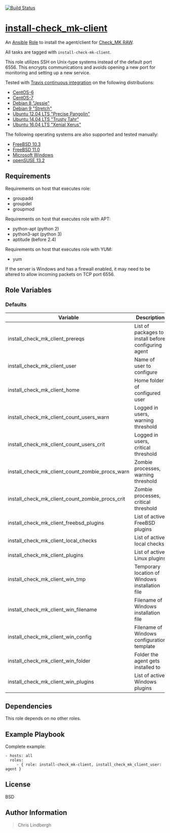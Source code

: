 [![Build Status](https://travis-ci.org/kso512/install-check_mk-client.svg?branch=master)](https://travis-ci.org/kso512/install-check_mk-client)

# [install-check_mk-client](https://galaxy.ansible.com/kso512/install-check_mk-client/)

An [Ansible](https://www.ansible.com/) [Role](http://docs.ansible.com/ansible/playbooks_roles.html#roles) to install the agent/client for [Check_MK RAW](http://mathias-kettner.com/check_mk_introduction.html).

All tasks are tagged with `install-check-mk-client`.

This role utilizes SSH on Unix-type systems instead of the default port 6556.  This encrypts communications and avoids opening a new port for monitoring and setting up a new service.

Tested with [Travis continuous integration](https://travis-ci.org/) on the following distributions:

- [CentOS-6](https://wiki.centos.org/Manuals/ReleaseNotes/CentOS6.9)
- [CentOS-7](https://wiki.centos.org/Manuals/ReleaseNotes/CentOS7)
- [Debian 8 "Jessie"](https://www.debian.org/releases/jessie/)
- [Debian 9 "Stretch"](https://www.debian.org/releases/stretch/)
- [Ubuntu 12.04 LTS "Precise Pangolin"](http://releases.ubuntu.com/precise)
- [Ubuntu 14.04 LTS "Trusty Tahr"](http://releases.ubuntu.com/trusty/)
- [Ubuntu 16.04 LTS "Xenial Xerus"](http://releases.ubuntu.com/xenial/)

The following operating systems are also supported and tested manually:

- [FreeBSD 10.3](https://www.freebsd.org/releases/10.3R/relnotes.html)
- [FreeBSD 11.0](https://www.freebsd.org/releases/11.0R/relnotes.html)
- [Microsoft Windows](https://www.microsoft.com/en-us/windows/)
- [openSUSE 13.2](https://en.opensuse.org/Portal:13.2)

## Requirements

Requirements on host that executes role:
- groupadd
- groupdel
- groupmod

Requirements on host that executes role with APT:
- python-apt (python 2)
- python3-apt (python 3)
- aptitude (before 2.4)

Requirements on host that executes role with YUM:
- yum

If the server is Windows and has a firewall enabled, it may need to be altered to allow incoming packets on TCP port 6556.

## Role Variables

### Defaults

| Variable | Description | Value |
| -------- | ----------- | ----- |
| install_check_mk_client_prereqs | List of packages to install before configuring agent | `sudo` |
| install_check_mk_client_user | Name of user to configure | `cmkagent` |
| install_check_mk_client_home | Home folder of configured user | `"/home/{{ install_check_mk_client_user }}"` |
| install_check_mk_client_count_users_warn | Logged in users, warning threshold | `10` |
| install_check_mk_client_count_users_crit | Logged in users, critical threshold | `15` |
| install_check_mk_client_count_zombie_procs_warn | Zombie processes, warning threshold | `5` |
| install_check_mk_client_count_zombie_procs_crit | Zombie processes, critical threshold | `10` |
| install_check_mk_client_freebsd_plugins | List of active FreeBSD plugins | `[]` |
| install_check_mk_client_local_checks | List of active local checks | `count_users`, `count_zombie_procs` |
| install_check_mk_client_plugins | List of active Linux plugins | `mk_inventory.linux`, `lvm`, `smart` |
| install_check_mk_client_win_tmp | Temporary location of Windows installation file | `"c:\{{ install_check_mk_client_win_filename }}"` |
| install_check_mk_client_win_filename | Filename of Windows installation file | `check_mk_agent.msi` |
| install_check_mk_client_win_config | Filename of Windows configuration template | `check_mk.example.ini.j2` |
| install_check_mk_client_win_folder | Folder the agent gets installed to | `C:\Program Files (x86)\check_mk\` |
| install_check_mk_client_win_plugins | List of active Windows plugins | `mk_inventory.vbs` |

## Dependencies

This role depends on no other roles.

## Example Playbook

Complete example:

    - hosts: all
      roles:
         - { role: install-check_mk-client, install_check_mk_client_user: agent }

## License

BSD

## Author Information

> Chris Lindbergh

